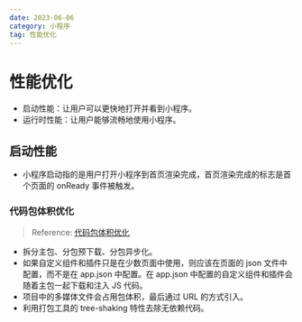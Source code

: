```yaml
---
date: 2023-06-06
category: 小程序
tag: 性能优化
---
```


# 性能优化

- 启动性能：让用户可以更快地打开并看到小程序。
- 运行时性能：让用户能够流畅地使用小程序。

## 启动性能

- 小程序启动指的是用户打开小程序到首页渲染完成，首页渲染完成的标志是首个页面的 onReady 事件被触发。

### 代码包体积优化

> Reference: [代码包体积优化](https://developers.weixin.qq.com/miniprogram/dev/framework/performance/tips/start_optimizeA.html)

- 拆分主包、分包预下载、分包异步化。
- 如果自定义组件和插件只是在少数页面中使用，则应该在页面的 json 文件中配置，而不是在 app.json 中配置。在 app.json 中配置的自定义组件和插件会随着主包一起下载和注入 JS 代码。
- 项目中的多媒体文件会占用包体积，最后通过 URL 的方式引入。
- 利用打包工具的 tree-shaking 特性去除无依赖代码。
